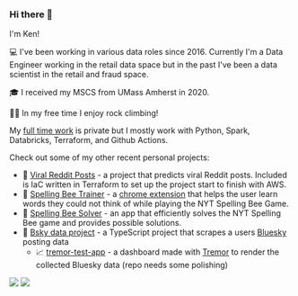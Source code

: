 ### Hi there 👋

I'm Ken! 

💻 I've been working in various data roles since 2016. Currently I'm a Data Engineer working in the retail data space but in the past I've been a data scientist in the retail and fraud space. 

🎓 I received my MSCS from UMass Amherst in 2020. 

🧗‍♂️ In my free time I enjoy rock climbing!

My [full time work](https://github.com/kenmyers-8451) is private but I mostly work with Python, Spark, Databricks, Terraform, and Github Actions.

Check out some of my other recent personal projects:

- 🤖 [Viral Reddit Posts](https://github.com/ViralRedditPosts) - a project that predicts viral Reddit posts. Included is IaC written in Terraform to set up the project start to finish with AWS.
- 🐝 [Spelling Bee Trainer](https://github.com/kennethjmyers/SpellingBeeTrainer) - a [chrome extension](https://chromewebstore.google.com/detail/spelling-bee-trainer/cdgcncbhgjfcgmdkiklogjapkbfpbdjc?pli=1) that helps the user learn words they could not think of while playing the NYT Spelling Bee Game.
- 🐝 [Spelling Bee Solver](https://github.com/kennethjmyers/SpellingBeeSolver) - an app that efficiently solves the NYT Spelling Bee game and provides possible solutions.
- 🦋 [Bsky data project](https://github.com/kennethjmyers/bsky_data_project) - a TypeScript project that scrapes a users [Bluesky](https://bsky.app/) posting data
  - 📈 [tremor-test-app](https://github.com/kennethjmyers/tremor-test-app) - a dashboard made with [Tremor](https://www.tremor.so/) to render the collected Bluesky data (repo needs some polishing)

<picture>
  <source
    srcset="https://github-readme-stats.vercel.app/api?username=kennethjmyers&show_icons=true&theme=dark"
    media="(prefers-color-scheme: dark)"
  />
  <source
    srcset="https://github-readme-stats.vercel.app/api?username=kennethjmyers&show_icons=true"
    media="(prefers-color-scheme: light), (prefers-color-scheme: no-preference)"
  />
  <img src="https://github-readme-stats.vercel.app/api?username=kennethjmyers&show_icons=true" />
</picture>

<picture>
  <source
    srcset="https://github-readme-stats.vercel.app/api/top-langs?username=kennethjmyers&show_icons=true&locale=en&layout=compact&hide=Jupyter%20Notebook,HTML,CSS,SCSS,Ruby&theme=dark"
    media="(prefers-color-scheme: dark)"
  />
  <source
    srcset="https://github-readme-stats.vercel.app/api/top-langs?username=kennethjmyers&show_icons=true&locale=en&layout=compact&hide=Jupyter%20Notebook,HTML,CSS,SCSS,Ruby"
    media="(prefers-color-scheme: light), (prefers-color-scheme: no-preference)"
  />
  <img src="https://github-readme-stats.vercel.app/api/top-langs?username=kennethjmyers&show_icons=true&locale=en&layout=compact&hide=Jupyter%20Notebook,HTML,CSS,SCSS,Ruby" />
</picture>

<!--
**kennethjmyers/kennethjmyers** is a ✨ _special_ ✨ repository because its `README.md` (this file) appears on your GitHub profile.

Here are some ideas to get you started:

- 🔭 I’m currently working on ...
- 🌱 I’m currently learning ...
- 👯 I’m looking to collaborate on ...
- 🤔 I’m looking for help with ...
- 💬 Ask me about ...
- 📫 How to reach me: ...
- 😄 Pronouns: ...
- ⚡ Fun fact: ...
-->
